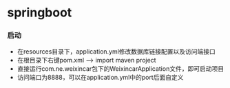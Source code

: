 <h1>springboot </hi> 

<h3>启动</h3>

* 在resources目录下，application.yml修改数据库链接配置以及访问端接口
* 在根目录下右键pom.xml -->  import maven project 
* 直接运行com.ne.weixincar包下的WeixincarApplication文件，即可启动项目
* 访问端口为8888，可以在application.yml中的port后面自定义
